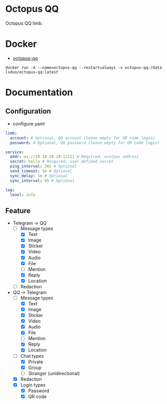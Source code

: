 # Octopus QQ
Octopus QQ limb.

# Docker
* [octopus-qq](https://hub.docker.com/r/lxduo/octopus-qq)
```shell
docker run -d --name=octopus-qq --restart=always -v octopus-qq:/data lxduo/octopus-qq:latest
```

# Documentation

## Configuration
* configure.yaml
```yaml
limb:
  account: # Optional, QQ account (leave empty for QR code login)
  password: # Optional, QQ password (leave empty for QR code login)

service:
  addr: ws://10.10.10.10:11111 # Required, ocotpus address
  secret: hello # Reuqired, user defined secret
  ping_interval: 30s # Optional
  send_timeout: 3m # Optional
  sync_delay: 1m # Optional
  sync_interval: 6h # Optional

log:
  level: info
```

## Feature

* Telegram → QQ
  * [ ] Message types
    * [x] Text
	* [x] Image
	* [x] Sticker
	* [x] Video
	* [x] Audio
    * [x] File
    * [ ] Mention
    * [x] Reply
    * [x] Location
  * [ ] Redaction

* QQ → Telegram
  * [ ] Message types
    * [x] Text
	* [x] Image
	* [x] Sticker
	* [x] Video
	* [x] Audio
    * [x] File
    * [ ] Mention
    * [x] Reply
    * [x] Location
  * [ ] Chat types
    * [x] Private
    * [x] Group
    * [ ] Stranger (unidirectional)
  * [x] Redaction
  * [x] Login types
	* [x] Password
	* [x] QR code
